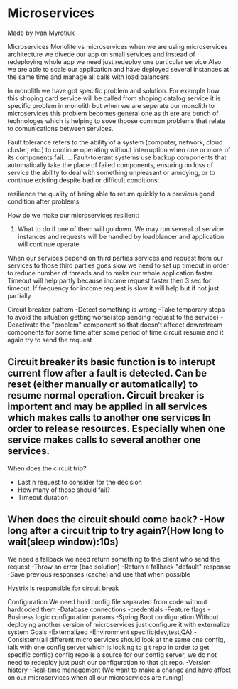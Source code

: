 # Microservices
Made by Ivan Myrotiuk

Microservices
Monolite vs microservices
when we are using microservices architecture we divede our app on small services and instead of redeploying whole app 
we need just redeploy one particular service 
Also we are able to scale our application and have deployed several instances at the same time and manage all calls with load balancers

In monolith we have got specific problem and solution. For example how this shoping card service will be called from shoping catalog service
it is specific problem in monolith but when we are seperate our monolith to microservices this problem becomes general one 
as th ere are bunch of technologes which is helping to sove thoose common problems that relate to comunications between services.


Fault tolerance refers to the ability of a system (computer, network, cloud cluster, etc.) 
to continue operating without interruption when one or more of its components fail. ... 
Fault-tolerant systems use backup components that automatically take the place of failed components,
 ensuring no loss of service
the ability to deal with something unpleasant or annoying, or to continue existing despite bad or difficult conditions:

resilience
the quality of being able to return quickly to a previous good condition after problems

How do we make our microservices resilient:
1. What to do if one of them will go down. We may run several of service instances and requests will be handled by loadblancer
 and application will continue operate

When our services depend on third parties services and request from our services to those third parties goes slow we need to 
set up timeout in order to reduce number of threads and to make our whole application faster. Timeout will help partly because 
income request faster then 3 sec for timeout. If frequency for income request is slow it will help but if not just partially

Circuit breaker pattern
-Detect something is wrong
-Take temporary steps to avoid the situation getting worse(stop sending request to the service)
-Deactivate the "problem" component so that doesn't affeect downstream components
for some time after some period of time circuit resume and it again try to send the request 

Circuit breaker its basic function is to interupt current flow after a fault is detected.
Can be reset (either manually or automatically) to resume normal operation.
Circuit breaker is importent and may be applied in all services which makes calls to another one services
In order to release resources. Especially when one service makes calls to several another one services.
----------------
When does the circuit trip?
- Last n request to consider for the decision
- How many of those should fail?
- Timeout duration

When does the circuit should come back?
-How long after a circuit trip to try again?(How long to wait(sleep window):10s)
----------------

We need a fallback
we need return something to the client who send the request
-Throw an error (bad solution)
-Return a fallback "default" response
-Save previous responses (cache) and use that when possible

Hystrix is responsible for circuit break


Configuration
We need hold config file separated from code without hardcoded them 
-Database connections
-credentials
-Feature flags
-Business logic configuration params
-Spring Boot configuration 
Without deploying another version of microservices just configure it with externalize system
Goals
-Externalized
-Environment specific(dev,test,QA)
-Consistent(all different micro services should look at the same one config, talk with one config server which is looking to git repo in order to get specific config)
config repo is a source for our config server, we do not need to redeploy just push our configuration to that git repo.
-Version history
-Real-time management (We want to make a change and have affect on our microservices when all our microservices are runing)









